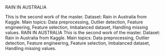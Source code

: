 RAIN IN AUSTRALIA

This is the second work of the master. Dataset: Rain in Australia from Kaggle. Main topics: Data preprocessing, Outlier detection, Feature engineering, Feature selection, Imbalanced dataset, Handling missing values.
RAIN IN AUSTRALIA
This is the second work of the master. Dataset: Rain in Australia from Kaggle. Main topics: Data preprocessing, Outlier detection, Feature engineering, Feature selection, Imbalanced dataset, Handling missing values.

